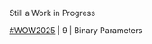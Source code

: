 Still a Work in Progress  

[#WOW2025](https://workout-wednesday.com/2025w9tab/) | 9 | Binary Parameters
